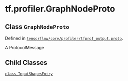 <div itemscope itemtype="http://developers.google.com/ReferenceObject">
<meta itemprop="name" content="tf.profiler.GraphNodeProto" />
<meta itemprop="property" content="InputShapesEntry"/>
</div>

# tf.profiler.GraphNodeProto

## Class `GraphNodeProto`





Defined in [`tensorflow/core/profiler/tfprof_output.proto`](https://www.tensorflow.org/code/tensorflow/core/profiler/tfprof_output.proto).

A ProtocolMessage

## Child Classes
[`class InputShapesEntry`](../../tf/profiler/GraphNodeProto/InputShapesEntry.md)

